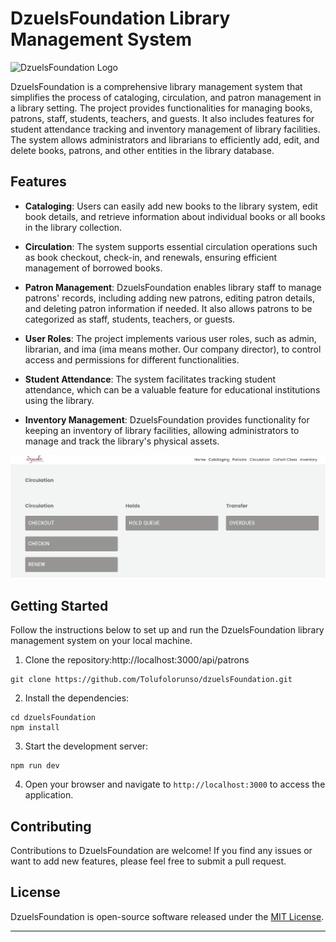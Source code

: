 # DzuelsFoundation Library Management System

![DzuelsFoundation Logo](https://dzuelsfoundation.org/front/images/logo.jpg)

DzuelsFoundation is a comprehensive library management system that simplifies the process of cataloging, circulation, and patron management in a library setting. The project provides functionalities for managing books, patrons, staff, students, teachers, and guests. It also includes features for student attendance tracking and inventory management of library facilities. The system allows administrators and librarians to efficiently add, edit, and delete books, patrons, and other entities in the library database.

## Features

- **Cataloging**: Users can easily add new books to the library system, edit book details, and retrieve information about individual books or all books in the library collection.

- **Circulation**: The system supports essential circulation operations such as book checkout, check-in, and renewals, ensuring efficient management of borrowed books.

- **Patron Management**: DzuelsFoundation enables library staff to manage patrons' records, including adding new patrons, editing patron details, and deleting patron information if needed. It also allows patrons to be categorized as staff, students, teachers, or guests.

- **User Roles**: The project implements various user roles, such as admin, librarian, and ima (ima means mother. Our company director), to control access and permissions for different functionalities.

- **Student Attendance**: The system facilitates tracking student attendance, which can be a valuable feature for educational institutions using the library.

- **Inventory Management**: DzuelsFoundation provides functionality for keeping an inventory of library facilities, allowing administrators to manage and track the library's physical assets.

![DzuelsFoundation Screenshot](./cata-image.png)

## Getting Started

Follow the instructions below to set up and run the DzuelsFoundation library management system on your local machine.

1. Clone the repository:http://localhost:3000/api/patrons

```
git clone https://github.com/Tolufolorunso/dzuelsFoundation.git
```

2. Install the dependencies:

```
cd dzuelsFoundation
npm install
```

3. Start the development server:

```
npm run dev
```

4. Open your browser and navigate to `http://localhost:3000` to access the application.

## Contributing

Contributions to DzuelsFoundation are welcome! If you find any issues or want to add new features, please feel free to submit a pull request.

## License

DzuelsFoundation is open-source software released under the [MIT License](LICENSE).

---
